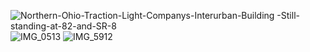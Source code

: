 ![Northern-Ohio-Traction-Light-Companys-Interurban-Building -Still-standing-at-82-and-SR-8](https://github.com/user-attachments/assets/4e5f3701-77d8-4fc8-a690-a23cadd13d32)
![IMG_0513](https://github.com/user-attachments/assets/3b1edfc8-492b-4c89-864b-f5f8c59cf93e)
![IMG_5912](https://github.com/user-attachments/assets/d8f3b827-c9dd-4f35-ae96-ae3e3593bd12)
